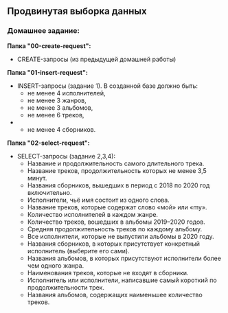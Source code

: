 ## Продвинутая выборка данных
### Домашнее задание:

**Папка "00-create-request":**
  - CREATE-запросы (из предыдущей домашней работы)

**Папка "01-insert-request":**
  - INSERT-запросы (задание 1). В созданной базе должно быть:
    - не менее 4 исполнителей,
    - не менее 3 жанров,
    - не менее 3 альбомов,
    - не менее 6 треков,
-   - не менее 4 сборников.
  
**Папка "02-select-request":**
  - SELECT-запросы (задание 2,3,4):
    - Название и продолжительность самого длительного трека.
    - Название треков, продолжительность которых не менее 3,5 минут.
    - Названия сборников, вышедших в период с 2018 по 2020 год включительно.
    - Исполнители, чьё имя состоит из одного слова.
    - Название треков, которые содержат слово «мой» или «my».
    - Количество исполнителей в каждом жанре.
    - Количество треков, вошедших в альбомы 2019–2020 годов.
    - Средняя продолжительность треков по каждому альбому.
    - Все исполнители, которые не выпустили альбомы в 2020 году.
    - Названия сборников, в которых присутствует конкретный исполнитель (выберите его сами).
    - Названия альбомов, в которых присутствуют исполнители более чем одного жанра.
    - Наименования треков, которые не входят в сборники.
    - Исполнитель или исполнители, написавшие самый короткий по продолжительности трек.
    - Названия альбомов, содержащих наименьшее количество треков.
